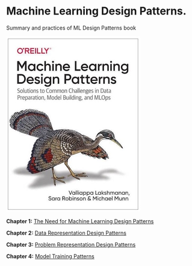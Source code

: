 # Machine Learning Design Patterns.
Summary and practices of ML Design Patterns book

![bookcover](img/bookcover.jpg)

**Chapter 1:** [The Need for Machine Learning Design Patterns](https://github.com/matinkh/MLDesignPatterns/tree/main/Chapter%201%20)

**Chapter 2:** [Data Representation Design Patterns](https://github.com/matinkh/MLDesignPatterns/blob/main/Chapter%202/README.md)

**Chapter 3:** [Problem Representation Design Patterns](https://github.com/matinkh/MLDesignPatterns/blob/main/Chapter%203/README.md)

**Chapter 4:** [Model Training Patterns](https://github.com/matinkh/MLDesignPatterns/tree/main/Chapter%204)
